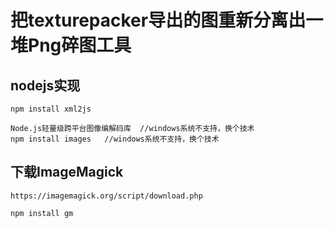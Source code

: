 

# 把texturepacker导出的图重新分离出一堆Png碎图工具

## nodejs实现

```
npm install xml2js

Node.js轻量级跨平台图像编解码库  //windows系统不支持，换个技术
npm install images   //windows系统不支持，换个技术
```

## 下载ImageMagick 
```
https://imagemagick.org/script/download.php
```

```
npm install gm
```